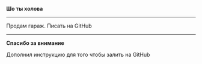 **Шо ты холова**

---------------

Продам гараж. Писать на GitHub

---------------


**Спасибо за внимание**

Дополнил инструкцию для того чтобы залить на GitHub
